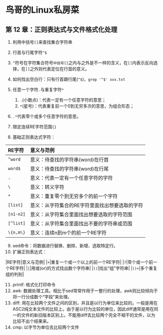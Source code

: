 # 鸟哥的Linux私房菜

## 第 12 章：正则表达式与文件格式化处理

1. 利用中括号`[]`来查找集合字符串
2. 行首与行尾字符`^$`
3. `^`符号在字符集合符号`中括号[]`之内与之外是不一样的含义，在`[]`内表示反向选择，在`[]`之外则代表定位在行首的意义。
4. 如何找出空白行：只有行首跟行尾(`^$`)，`grep '^$' xxx.txt`
5. 任意一个字符`.`与重复字符`*`
   1. `.`(小数点)：代表一定有一个任意字符的意思；
   2. `*`(星号)：代表重复前一个0到无穷多次的意思，为组合形态；

6. `.*`代表零个或多个任意字符的意思。
7. 限定连续RE字符范围`{}`
8. 基础正则表达式字符：

|RE字符|意义与范例|
|:-|:-|
|`^word`|意义：待查找的字符串(word)在行首|
|`word$`|意义：待查找的字符串(word)在行尾|
|`.`|意义：代表一定有一个任意字符的字符|
|`\`|意义：转义字符|
|`*`|意义：重复零个到无穷多个的前一个字符|
|`[list]`|意义：从字符集合的RE字符里面找出想要选取的字符|
|`[n1-n2]`|意义：从字符集合里面找出想要选取的字符范围|
|`[^list]`|意义：从字符集合里面找出不要的字符串或范围|
|`\{n,m\}`|意义：连续n到m个的前一个RE字符|

9. sed命令：将数据进行替换、删除、新增、选取特定行。
10. 扩展正则表达式：

|RE字符|意义与范例|
|`+`|重复一个或一个以上的前一个RE字符|
|`?`|零个或一个前一个RE字符|
|`|`|用或(or)的方式找出数个字符串|
|`()`|找出“组”字符串|
|`()+`|多个重复组的判别|

11. printf: 格式化打印命令
12. awk: 数据处理工具。相比于sed常常作用于一整行的处理，awk则比较倾向于将一行分成数个“字段”来处理。
13. diff: 用在比较两个文件之间的区别，并且是以行为单位来比较的。一般是用在ASC2纯文本文件的比较上。由于是以行为比较的单位，因此diff通常是用在同一的文件的新旧版本区别上。不能用diff去比较两个完全不相干的文件，以为比较不出个结果来。
14. cmp: 以字节为单位去比较两个文件